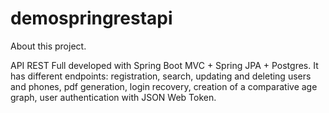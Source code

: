# demospringrestapi

About this project.

API REST Full developed with Spring Boot MVC + Spring JPA + Postgres. It has different endpoints: 
registration, search, updating and deleting users and phones, pdf generation, login recovery, creation 
of a comparative age graph, user authentication with JSON Web Token.
